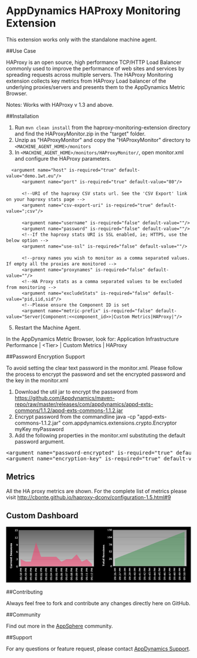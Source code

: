 # AppDynamics HAProxy Monitoring Extension

This extension works only with the standalone machine agent.

##Use Case

HAProxy is an open source, high performance TCP/HTTP Load Balancer commonly used to improve the performance of web sites and services by spreading requests across multiple servers. 
The HAProxy Monitoring extension collects key metrics from HAProxy Load balancer of the underlying proxies/servers and presents them to the AppDynamics Metric Browser. 

Notes: Works with HAProxy v 1.3 and above.

##Installation

1. Run `mvn clean install` from the haproxy-monitoring-extension directory and find the HAProxyMonitor.zip in the "target" folder.
2. Unzip as "HAProxyMonitor" and copy the "HAProxyMonitor" directory to `<MACHINE_AGENT_HOME>/monitors`
4. In `<MACHINE_AGENT_HOME>/monitors/HAProxyMonitor/`, open monitor.xml and configure the HAProxy parameters.
  ```
  	<argument name="host" is-required="true" default-value="demo.1wt.eu"/>
        <argument name="port" is-required="true" default-value="80"/>

        <!--URI of the haproxy CSV stats url. See the 'CSV Export' link on your haproxy stats page -->
        <argument name="csv-export-uri" is-required="true" default-value=";csv"/>

        <argument name="username" is-required="false" default-value=""/>
        <argument name="password" is-required="false" default-value=""/>
        <!--If the haproxy stats URI is SSL enabled, ie; HTTPS, use the below option -->
        <argument name="use-ssl" is-required="false" default-value=""/>

        <!--proxy names you wish to monitor as a comma separated values. If empty all the proxies are monitored -->
        <argument name="proxynames" is-required="false" default-value=""/>
        <!--HA Proxy stats as a comma separated values to be excluded from monitoring -->
        <argument name="excludeStats" is-required="false" default-value="pid,iid,sid"/>
        <!--Please ensure the Component ID is set
        <argument name="metric-prefix" is-required="false" default-value="Server|Component:<<component_id>>|Custom Metrics|HAProxy|"/>
  ```
     

5. Restart the Machine Agent. 
 
In the AppDynamics Metric Browser, look for: Application Infrastructure Performance  | \<Tier\> | Custom Metrics | HAProxy

##Password Encryption Support

To avoid setting the clear text password in the monitor.xml. Please follow the process to encrypt the password and set the encrypted password and the key in the monitor.xml

1. Download the util jar to encrypt the password from https://github.com/Appdynamics/maven-repo/raw/master/releases/com/appdynamics/appd-exts-commons/1.1.2/appd-exts-commons-1.1.2.jar 
2. Encrypt password from the commandline 
java -cp "appd-exts-commons-1.1.2.jar" com.appdynamics.extensions.crypto.Encryptor myKey myPassword 
3. Add the following properties in the monitor.xml substituting the default password argument.
<pre>
&lt;argument name="password-encrypted" is-required="true" default-value="&lt;ENCRYPTED_PASSWORD&gt;"/&gt;
&lt;argument name="encryption-key" is-required="true" default-value="myKey"/&gt;
</pre>

## Metrics

All the HA proxy metrics are shown. For the complete list of metrics please visit http://cbonte.github.io/haproxy-dconv/configuration-1.5.html#9

## Custom Dashboard
![](https://github.com/Appdynamics/haproxy-monitoring-extension/raw/master/HAProxyCustomDashboard.png)

##Contributing

Always feel free to fork and contribute any changes directly here on GitHub.

##Community

Find out more in the [AppSphere](http://community.appdynamics.com/t5/eXchange-Community-AppDynamics/HA-Proxy-Monitoring-Extension/idi-p/6143) community.

##Support

For any questions or feature request, please contact [AppDynamics Support](mailto:help@appdynamics.com).


